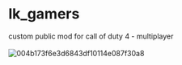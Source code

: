 # lk_gamers
custom public mod for call of duty 4 - multiplayer 
<br>
<br>
![004b173f6e3d6843df10114e087f30a8](https://media.giphy.com/media/VwM9w72cXiSHu/giphy.gif) 
